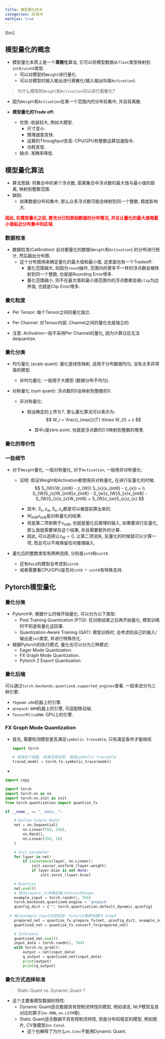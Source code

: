 ```yaml
---
title: 模型量化技术
categories: AI技术
mathjax: true
---
```


[toc]

## 模型量化的概念

* 模型量化本质上是一个**离散化**算法, 它可以将模型数据从`float`类型映射到`int8/uint8`类型.
  * 可以对模型的`Weight`进行量化.
  * 可以对模型的输入输出进行离散化(输入输出叫做`Activation`).



> 为什么模型的`Weight`和`Activation`可以进行离散化?

* 因为`Weight`和`Activation`在某一个范围内的分布较集中, 并且较离散.





* **模型量化的Trade off:**
  * 优势: 收益较大, 例如大模型.
    * 尺寸变小.
    * 推理速度变快.
    * 运算的Throughput变高: CPU/GPU有整数运算加速指令.
    * 功耗变低.
  * 缺点: 准确率降低.



## 模型量化算法

* 算法思路: 将集合中的某个浮点数, 距离集合中浮点数的最大值与最小值的距离, 映射到整数范围.
* 缺陷:
  * 如果数据分布较集中, 那么众多浮点数可能会映射到同一个整数, 精度影响大.


<font color=red>**因此, 在模型量化之前, 要充分已知原始数据的分布情况, 并且让量化的最大值喝最小值贴近分布集中的区域.**</font>

### 数据校准

* 数据校准(Calibration) 会对要量化的数据(`Weight`和`Activation`) 的分布进行统计, 然后画出分布图.
  * 这个分布图用来确定量化的最大值和最小值, 这里面也有一个Tradeoff:
    * 量化范围越大, 则因为`round`操作, 范围内的更多不一样的浮点数会被映射到同一个整数, 也就是Rounding Error增多.
    * 量化范围越小, 则不在最大值和最小值范围内的浮点数都会被`clip`为边界值, 也就是Clip Error增多.

### 量化粒度

* Per Tensor: 每个Tensor之间的量化独立.

* Per Channel: 对Tensor内部, Channel之间的量化也是独立的.

* 注意: Activation一般不采用Per Channel的量化, 因为计算过后无法dequantize.

### 量化分类

* 均匀量化 (scale quant): 量化是线性映射, 适用于分布数据均匀, 没有太多异常值的模型.

  * 非均匀量化: 一般用于大模型 (数据分布不均匀).

* 对称量化 (sym quant): 浮点数的0会映射到整数的0.

  * 非对称量化:

    * 假设确定的上界为$T$, 那么量化算法可以表示为:
      $$
      W_i = \frac{i_{max}}{T} \times W_{f} + z
      $$

      * 其中`z`是zero point, 也就是浮点数的0.0映射到整数的哪里.



### 量化的等价性




### 一些细节

* 对于`Weight`量化, 一般对称量化, 对于`Activation`, 一般用非对称量化:

  * 证明: 假设Weight和Activation都使用非对称量化, 在进行反量化的时候:
    $$
    S_{W}(W_{int8} - z_{W}) S_{x}(x_{int8} - z_{x}) = \\
    S_{W}S_{x}W_{int8}x_{int8} - S_{w}z_{W}S_{x}x_{int8} - S_{W}S_{x}z_{x}W_{int8} + S_{W}z_{w}S_{x}z_{x}
    $$

    * 其中, $S_x, z_{w}, S_{x}, z_{x}$都是可以被提前算出来的.
    * $W_{int8}x_{int8}$是对称量化的结果.
    * 但是第二项依赖于$x_{int8}$, 也就是量化后推理的输入, 如果要进行反量化, 那么我就需要保存这个结果, 并且需要额外的计算.
    * 因此, 可以选择让$z_{W} = 0$, 让第二项消失, 反量化的时候就可以少算一项, 而且可以不用保留任何推理输入.

* 量化后的整数类型有两种选择, 分别是`int8`和`uint8`.
  * 还有`ReLU`的模型会考虑到`uint8`.
  * 或者需要看CPU/GPU是否对`int8 * uint8`有特殊支持.



## Pytorch模型量化



### 量化分类

* Pytorch中, 根据什么时候开始量化, 可以分为以下类型:
  * Post Training Quantization (PTQ): 在训练结束之后再开始量化, 模型训练时不知道有量化这回事.
  * Quantization-Aware Training (QAT): 模型训练时, 会考虑到自己的输入/输出是`int`类型, 并进行特殊优化.
* 根据Pytorch的执行模式, 量化也可以分为三种模式:
  * Eager Mode Quantization.
  * FX Graph Mode Quantization.
  * Pytorch 2 Export Quantization.

### 量化后端

可以通过`torch.backends.quantized.supported_engines`查看. 一般来说分为三种引擎:

* `fbgemm`: `x86`机器上的引擎.
* `qnnpack`: `ARM`机器上的引擎, 可适配移动端.
* `TensorRT/cuDNN`: GPU上的引擎.



### FX Graph Mode Quantization

* 首先, 需要检测模型是否满足`symbolic traceable`, 只有满足条件才能继续.

  ```python
  import torch
  
  # 调用这个函数, 如果没有异常, 就是symbolic traceable
  traced_model = torch.fx.symbolic_trace(model)
  ```

* 





```python
import copy

import torch
import torch.nn as nn
import torch.nn.init as init
from torch.quantization import quantize_fx

if __name__ == "__main__":

	# Define Simple Model
	net = nn.Sequential(
		nn.Linear(784, 256),
		nn.ReLU(),
		nn.Linear(256, 10)
	)

	# Init parameter
	for layer in net:
		if isinstance(layer, nn.Linear):
			init.xavier_uniform_(layer.weight)
			if layer.bias is not None:
				init.zeros_(layer.bias)

	# Quantize
	net.eval()
	# 用于prepare_fx中确定输入tensor的shape
	example_input = torch.randn(1, 784)
	torch.backends.quantized.engine = 'qnnpack'
	qconfig_dict = {"": torch.quantization.default_dynamic_qconfig}
  
  # 输入example_input的原因是: Pytorch需要构建FX Graph
	prepared_net = quantize_fx.prepare_fx(net, qconfig_dict, example_input)
	quantized_net = quantize_fx.convert_fx(prepared_net)

	# Inference
	quantized_net.eval()
	input_data = torch.randn(1, 784)
	with torch.no_grad():
		output = net(input_data)
		q_output = quantized_net(input_data)
		print(output)
		print(q_output)

```







### 量化方式选择标准

> Static Quant vs. Dynamic Quant ?

* 这个主要看模型数据的特性:
  * Dynamic Quant适合数据具有控制流特性的模型, 例如语言, NLP模型及其对应的算子(`nn.RNN`, `nn.LSTM`等).
  * Static Quant适合数据不具有控制流特性, 但是分布较稳定的模型, 例如图片, CV类模型(`nn.Conv`).
    * 这个也解释了为什么`nn.Conv`不能用Dynamic Quant.



